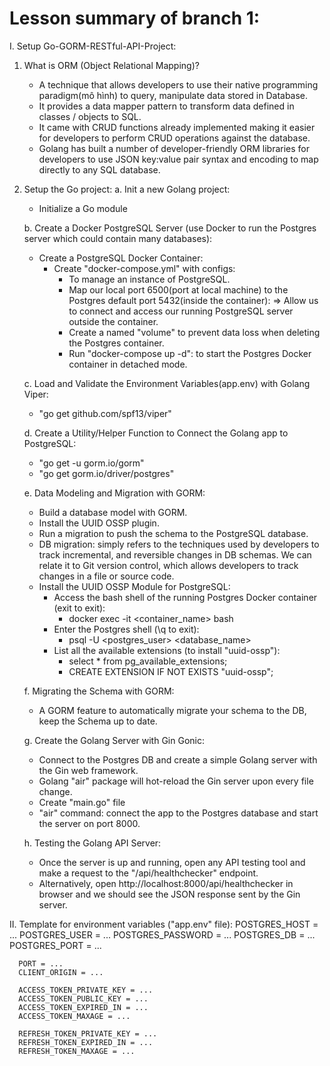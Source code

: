 # Lesson summary of branch 1:
I. Setup Go-GORM-RESTful-API-Project:
   1. What is ORM (Object Relational Mapping)?
      - A technique that allows developers to use their native programming paradigm(mô hình) to query, manipulate data stored in Database.
      - It provides a data mapper pattern to transform data defined in classes / objects to SQL.
      - It came with CRUD functions already implemented making it easier for developers to perform CRUD operations against the database.
      - Golang has built a number of developer-friendly ORM libraries for developers to use JSON key:value pair syntax and encoding to map directly to any SQL database.

   2. Setup the Go project:
      a. Init a new Golang project:
         - Initialize a Go module

      b. Create a Docker PostgreSQL Server (use Docker to run the Postgres server which could contain many databases):
         - Create a PostgreSQL Docker Container:
            * Create "docker-compose.yml" with configs:
               + To manage an instance of PostgreSQL.
               + Map our local port 6500(port at local machine) to the Postgres default port 5432(inside the container):
                  => Allow us to connect and access our running PostgreSQL server outside the container.
               + Create a named "volume" to prevent data loss when deleting the Postgres container.
               + Run "docker-compose up -d": to start the Postgres Docker container in detached mode.

      c. Load and Validate the Environment Variables(app.env) with Golang Viper:
         - "go get github.com/spf13/viper"

      d. Create a Utility/Helper Function to Connect the Golang app to PostgreSQL:
         - "go get -u gorm.io/gorm"
         - "go get gorm.io/driver/postgres"

      e. Data Modeling and Migration with GORM:
         - Build a database model with GORM.
         - Install the UUID OSSP plugin.
         - Run a migration to push the schema to the PostgreSQL database.
         - DB migration: simply refers to the techniques used by developers to track incremental, and reversible changes in DB schemas. We can relate it to Git version control, which allows developers to track changes in a file or source code.
         - Install the UUID OSSP Module for PostgreSQL:
            * Access the bash shell of the running Postgres Docker container (exit to exit):
               + docker exec -it <container_name> bash
            * Enter the Postgres shell (\q to exit):
               + psql -U <postgres_user> <database_name>
            * List all the available extensions (to install "uuid-ossp"):
               + select * from pg_available_extensions;
               + CREATE EXTENSION IF NOT EXISTS "uuid-ossp";

      f. Migrating the Schema with GORM:
         - A GORM feature to automatically migrate your schema to the DB, keep the Schema up to date.

      g. Create the Golang Server with Gin Gonic:
         - Connect to the Postgres DB and create a simple Golang server with the Gin web framework.
         - Golang "air" package will hot-reload the Gin server upon every file change.
         - Create "main.go" file
         - "air" command: connect the app to the Postgres database and start the server on port 8000.

      h. Testing the Golang API Server:
         - Once the server is up and running, open any API testing tool and make a request to the "/api/healthchecker" endpoint.
         - Alternatively, open http://localhost:8000/api/healthchecker in browser and we should see the JSON response sent by the Gin server.

II. Template for environment variables ("app.env" file):
      POSTGRES_HOST = ...
      POSTGRES_USER = ...
      POSTGRES_PASSWORD = ...
      POSTGRES_DB = ...
      POSTGRES_PORT = ...

      PORT = ...
      CLIENT_ORIGIN = ...

      ACCESS_TOKEN_PRIVATE_KEY = ...
      ACCESS_TOKEN_PUBLIC_KEY = ...
      ACCESS_TOKEN_EXPIRED_IN = ...
      ACCESS_TOKEN_MAXAGE = ...

      REFRESH_TOKEN_PRIVATE_KEY = ...
      REFRESH_TOKEN_EXPIRED_IN = ...
      REFRESH_TOKEN_MAXAGE = ...
